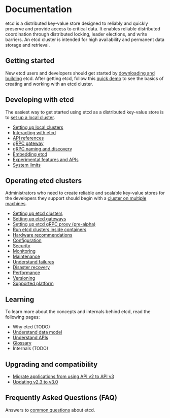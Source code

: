 # Documentation

etcd is a distributed key-value store designed to reliably and quickly preserve and provide access to critical data. It enables reliable distributed coordination through distributed locking, leader elections, and write barriers. An etcd cluster is intended for high availability and permanent data storage and retrieval.

## Getting started

New etcd users and developers should get started by [downloading and building][download_build] etcd. After getting etcd, follow this [quick demo][demo] to see the basics of creating and working with an etcd cluster.

## Developing with etcd

The easiest way to get started using etcd as a distributed key-value store is to [set up a local cluster][local_cluster].

 - [Setting up local clusters][local_cluster]
 - [Interacting with etcd][interacting]
 - [API references][api_ref]
 - [gRPC gateway][api_grpc_gateway]
 - [gRPC naming and discovery][grpc_naming]
 - [Embedding etcd][embed_etcd]
 - [Experimental features and APIs][experimental]
 - [System limits][system-limit]

## Operating etcd clusters

Administrators who need to create reliable and scalable key-value stores for the developers they support should begin with a [cluster on multiple machines][clustering].

 - [Setting up etcd clusters][clustering]
 - [Setting up etcd gateways][gateway]
 - [Setting up etcd gRPC proxy (pre-alpha)][grpc_proxy]
 - [Run etcd clusters inside containers][container]
 - [Hardware recommendations][hardware]
 - [Configuration][conf]
 - [Security][security]
 - [Monitoring][monitoring]
 - [Maintenance][maintenance]
 - [Understand failures][failures]
 - [Disaster recovery][recovery]
 - [Performance][performance]
 - [Versioning][versioning]
 - [Supported platform][supported_platform]

## Learning

To learn more about the concepts and internals behind etcd, read the following pages:

 - Why etcd (TODO)
 - [Understand data model][data_model]
 - [Understand APIs][understand_apis]
 - [Glossary][glossary]
 - Internals (TODO)

## Upgrading and compatibility

 - [Migrate applications from using API v2 to API v3][v2_migration]
 - [Updating v2.3 to v3.0][v3_upgrade]

## Frequently Asked Questions (FAQ)

Answers to [common questions] about etcd.

[api_ref]: dev-guide/api_reference_v3.md
[api_grpc_gateway]: dev-guide/api_grpc_gateway.md
[clustering]: op-guide/clustering.md
[conf]: op-guide/configuration.md
[system-limit]: dev-guide/limit.md
[common questions]: faq.md
[data_model]: learning/data_model.md
[demo]: demo.md
[download_build]: dl_build.md
[embed_etcd]: https://godoc.org/github.com/coreos/etcd/embed
[grpc_naming]: dev-guide/grpc_naming.md
[failures]: op-guide/failures.md
[gateway]: op-guide/gateway.md
[glossary]: learning/glossary.md
[grpc_proxy]: op-guide/grpc_proxy.md
[hardware]: op-guide/hardware.md
[interacting]: dev-guide/interacting_v3.md
[local_cluster]: dev-guide/local_cluster.md
[performance]: op-guide/performance.md
[recovery]: op-guide/recovery.md
[maintenance]: op-guide/maintenance.md
[security]: op-guide/security.md
[monitoring]: op-guide/monitoring.md
[v2_migration]: op-guide/v2-migration.md
[container]: op-guide/container.md
[understand_apis]: learning/api.md
[versioning]: op-guide/versioning.md
[supported_platform]: op-guide/supported-platform.md
[experimental]: dev-guide/experimental_apis.md
[v3_upgrade]: upgrades/upgrade_3_0.md
